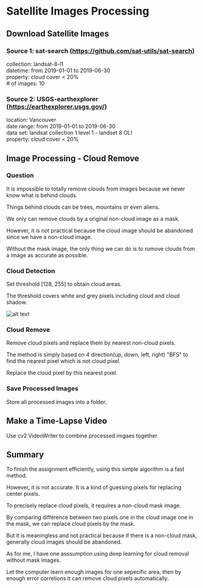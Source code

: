 # Satellite Images Processing

## Download Satellite Images

### Source 1: sat-search (https://github.com/sat-utils/sat-search)  

collection: landsat-8-l1 \
datetime: from 2019-01-01 to 2019-06-30 \
property: cloud cover < 20% \
\# of images: 10

### Source 2: USGS-earthexplorer (https://earthexplorer.usgs.gov/)

location: Vancouver \
date range: from 2019-01-01 to 2019-06-30 \
data set: landsat collection 1 level 1 - landset 8 OLI \
property: cloud cover < 20% 

## Image Processing - Cloud Remove

### Question

It is impossible to totally remove clouds from images because we never know what is behind clouds. 

Things behind clouds can be trees, mountains or even aliens.

We only can remove clouds by a original non-cloud image as a mask.

However, it is not practical because the cloud image should be abandoned since we have a non-cloud image.

Without the mask image, the only thing we can do is to romove clouds from a image as accurate as possible.

### Cloud Detection
 
Set threshold [128, 255] to obtain cloud areas. 

The threshold covers white and grey pixels including cloud and cloud shadow. 

![alt text](https://github.com/zzzchaozzz/src/blob/master/comparision.png)

### Cloud Remove

Remove cloud pixels and replace them by nearest non-cloud pixels. 

The method is simply based on 4 direction(up, down, left, right) "BFS" to find the nearest pixel which is not cloud pixel. 

Replace the cloud pixel by this nearest pixel.

### Save Processed Images

Store all processed images into a folder. 

## Make a Time-Lapse Video

Use cv2.VideoWriter to combine processed imgaes together. 

## Summary

To finish the assignment efficiently, using this simple algorithm is a fast method. 

However, it is not accurate. It is a kind of guessing pixels for replacing center pixels. 

To precisely replace cloud pixels, it requires a non-cloud mask image. 

By comparing difference between two pixels one in the cloud image one in the mask, we can replace cloud pixels by the mask. 

But it is meaningless and not practical because if there is a non-cloud mask, generally cloud images should be abandoned. 

As for me, I have one asssumption using deep learning for cloud removal without mask images. 

Let the computer learn enough images for one sepecific area, then by enough error corretions it can remove cloud pixels automatically. 



